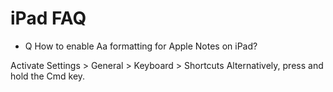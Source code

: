 # iPad FAQ

* Q How to enable Aa formatting for Apple Notes on iPad?

Activate Settings > General > Keyboard > Shortcuts
Alternatively, press and hold the Cmd key.


